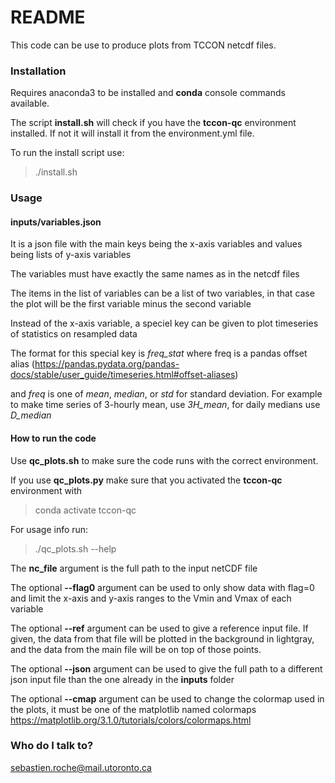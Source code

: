 # README #

This code can be use to produce plots from TCCON netcdf files.

### Installation ###

Requires anaconda3 to be installed and **conda** console commands available.

The script **install.sh** will check if you have the **tccon-qc** environment installed. If not it will install it from the environment.yml file.

To run the install script use:

> ./install.sh

### Usage ###

#### inputs/variables.json ####

It is a json file with the main keys being the x-axis variables and values being lists of y-axis variables

The variables must have exactly the same names as in the netcdf files

The items in the list of variables can be a list of two variables, in that case the plot will be the first variable minus the second variable

Instead of the x-axis variable, a speciel key can be given to plot timeseries of statistics on resampled data

The format for this special key is *freq_stat* where freq is a pandas offset alias (https://pandas.pydata.org/pandas-docs/stable/user_guide/timeseries.html#offset-aliases)

and *freq* is one of *mean*, *median*, or *std* for standard deviation. For example to make time series of 3-hourly mean, use *3H_mean*, for daily medians use *D_median*

#### How to run the code ####

Use **qc_plots.sh** to make sure the code runs with the correct environment.

If you use **qc_plots.py** make sure that you activated the **tccon-qc** environment with

> conda activate tccon-qc

For usage info run:

> ./qc_plots.sh --help

The **nc_file** argument is the full path to the input netCDF file

The optional **--flag0** argument can be used to only show data with flag=0 and limit the x-axis and y-axis ranges to the Vmin and Vmax of each variable

The optional **--ref** argument can be used to give a reference input file. If given, the data from that file will be plotted in the background in lightgray, and the data from the main file will be on top of those points.

The optional **--json** argument can be used to give the full path to a different json input file than the one already in the **inputs** folder

The optional **--cmap** argument can be used to change the colormap used in the plots, it must be one of the matplotlib named colormaps https://matplotlib.org/3.1.0/tutorials/colors/colormaps.html

### Who do I talk to? ###

sebastien.roche@mail.utoronto.ca